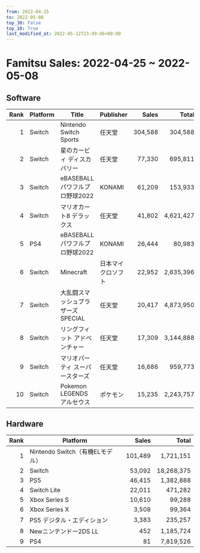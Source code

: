```yaml
---
from: 2022-04-25
to: 2022-05-08
top_30: False
top_10: True
last_modified_at: 2022-05-12T23:49:46+09:00
---
```

# Famitsu Sales: 2022-04-25 ~ 2022-05-08
## Software
| Rank | Platform | Title | Publisher | Sales | Total | Rate | New |
| -: | -- | -- | -- | -: | -: | -: | -- |
| 1 | Switch | Nintendo Switch Sports | 任天堂 | 304,588 | 304,588 |  | **New** |
| 2 | Switch | 星のカービィ ディスカバリー | 任天堂 | 77,330 | 695,811 |  |  |
| 3 | Switch | eBASEBALLパワフルプロ野球2022 | KONAMI | 61,209 | 153,933 |  |  |
| 4 | Switch | マリオカート8 デラックス | 任天堂 | 41,802 | 4,621,427 |  |  |
| 5 | PS4 | eBASEBALLパワフルプロ野球2022 | KONAMI | 26,444 | 80,983 |  |  |
| 6 | Switch | Minecraft | 日本マイクロソフト | 22,952 | 2,635,396 |  |  |
| 7 | Switch | 大乱闘スマッシュブラザーズ SPECIAL | 任天堂 | 20,417 | 4,873,950 |  |  |
| 8 | Switch | リングフィット アドベンチャー | 任天堂 | 17,309 | 3,144,888 |  |  |
| 9 | Switch | マリオパーティ スーパースターズ | 任天堂 | 16,686 | 959,773 |  |  |
| 10 | Switch | Pokemon LEGENDS アルセウス | ポケモン | 15,235 | 2,243,757 |  |  |

## Hardware
| Rank | Platform | Sales | Total |
| -: | -- | -: | -: |
| 1 | Nintendo Switch（有機ELモデル） | 101,489 | 1,721,151 |
| 2 | Switch | 53,092 | 18,268,375 |
| 3 | PS5 | 46,415 | 1,382,888 |
| 4 | Switch Lite | 22,011 | 471,282 |
| 5 | Xbox Series S | 10,610 | 99,288 |
| 6 | Xbox Series X | 3,508 | 99,364 |
| 7 | PS5 デジタル・エディション | 3,383 | 235,257 |
| 8 | Newニンテンドー2DS LL | 452 | 1,185,724 |
| 9 | PS4 | 81 | 7,819,526 |